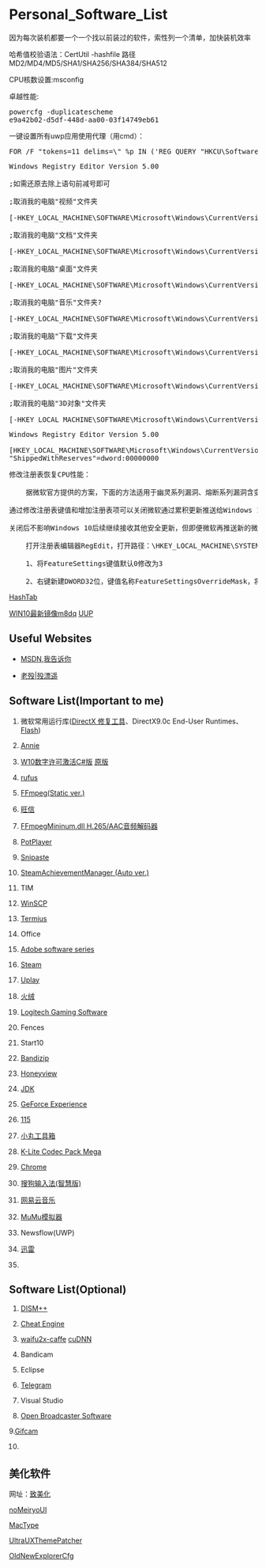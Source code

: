# Personal_Software_List
因为每次装机都要一个一个找以前装过的软件，索性列一个清单，加快装机效率

哈希值校验语法：CertUtil -hashfile 路径 MD2/MD4/MD5/SHA1/SHA256/SHA384/SHA512

CPU核数设置:msconfig

卓越性能:<pre>powercfg -duplicatescheme e9a42b02-d5df-448d-aa00-03f14749eb61</pre>

一键设置所有uwp应用使用代理（用cmd）：
<pre>FOR /F "tokens=11 delims=\" %p IN ('REG QUERY "HKCU\Software\Classes\Local Settings\Software\Microsoft\Windows\CurrentVersion\AppContainer\Mappings"') DO CheckNetIsolation.exe LoopbackExempt -a -p=%p</pre>

<pre>Windows Registry Editor Version 5.00

;如需还原去除上语句前减号即可

;取消我的电脑"视频"文件夹

[-HKEY_LOCAL_MACHINE\SOFTWARE\Microsoft\Windows\CurrentVersion\Explorer\MyComputer\NameSpace\{f86fa3ab-70d2-4fc7-9c99-fcbf05467f3a}]

;取消我的电脑"文档"文件夹

[-HKEY_LOCAL_MACHINE\SOFTWARE\Microsoft\Windows\CurrentVersion\Explorer\MyComputer\NameSpace\{d3162b92-9365-467a-956b-92703aca08af}]

;取消我的电脑"桌面"文件夹

[-HKEY_LOCAL_MACHINE\SOFTWARE\Microsoft\Windows\CurrentVersion\Explorer\MyComputer\NameSpace\{B4BFCC3A-DB2C-424C-B029-7FE99A87C641}]

;取消我的电脑"音乐"文件夹?

[-HKEY_LOCAL_MACHINE\SOFTWARE\Microsoft\Windows\CurrentVersion\Explorer\MyComputer\NameSpace\{3dfdf296-dbec-4fb4-81d1-6a3438bcf4de}]

;取消我的电脑"下载"文件夹

[-HKEY_LOCAL_MACHINE\SOFTWARE\Microsoft\Windows\CurrentVersion\Explorer\MyComputer\NameSpace\{088e3905-0323-4b02-9826-5d99428e115f}]

;取消我的电脑"图片"文件夹

[-HKEY_LOCAL_MACHINE\SOFTWARE\Microsoft\Windows\CurrentVersion\Explorer\MyComputer\NameSpace\{24ad3ad4-a569-4530-98e1-ab02f9417aa8}]

;取消我的电脑"3D对象"文件夹

[-HKEY_LOCAL_MACHINE\SOFTWARE\Microsoft\Windows\CurrentVersion\Explorer\MyComputer\NameSpace\{0DB7E03F-FC29-4DC6-9020-FF41B59E513A}]</pre>

<pre>Windows Registry Editor Version 5.00

[HKEY_LOCAL_MACHINE\SOFTWARE\Microsoft\Windows\CurrentVersion\ReserveManager]
"ShippedWithReserves"=dword:00000000</pre>

<pre>修改注册表恢复CPU性能：

    据微软官方提供的方案，下面的方法适用于幽灵系列漏洞、熔断系列漏洞含变种漏洞以及这次的微采样漏洞。

通过修改注册表键值和增加注册表项可以关闭微软通过累积更新推送给Windows 10系列的漏洞微代码更新。

关闭后不影响Windows 10后续继续接收其他安全更新，但即便微软再推送新的微代码更新默认也不会启用。

    打开注册表编辑器RegEdit，打开路径：\HKEY_LOCAL_MACHINE\SYSTEM\CurrentControlSet\Control\Session Manager\Memory Management

    1、将FeatureSettings键值默认0修改为3

    2、右键新建DWORD32位，键值名称FeatureSettingsOverrideMask，将FeatureSettingsOverrideMask键值默认0修改为3。</pre>

[HashTab](http://implbits.com/products/hashtab/)

[WIN10最新镜像m8dq](https://pan.baidu.com/s/1aJCR2iTNU3XOLFdmu0Zjlg#m8dq) [UUP](https://uup.rg-adguard.net/index.php)

## Useful Websites
* [MSDN,我告诉你](https://msdn.itellyou.cn/)

* [老殁|殁漂遥](https://www.laomoit.com/)


## Software List(Important to me)
1. 微软常用运行库([DirectX 修复工具](https://blog.csdn.net/vbcom/article/details/6962388)、DirectX9.0c End-User Runtimes、[Flash](https://www.flash.cn/))

2. [Annie](https://github.com/iawia002/annie/releases)

3. [W10数字许可激活C#版](https://www.52pojie.cn/thread-742884-1-1.html) [原版](https://www.nsaneforums.com/topic/315047-w10-digital-license-generation-v31-c-version-of-hwid-fork/)

4. [rufus](https://github.com/pbatard/rufus/releases)

5. [FFmpeg(Static ver.)](https://ffmpeg.zeranoe.com/builds/)

6. [旺信](https://alimarket.taobao.com/markets/qnww/portal-group/ww/download)

7. [FFmpegMininum.dll H.265/AAC音频解码器](http://get.daum.net/PotPlayer64/v4/Module/FFmpeg/FFmpegMininum64.dll)

8. [PotPlayer](http://t1.daumcdn.net/potplayer/beta/PotPlayerSetup.exe)

9. [Snipaste](https://www.snipaste.com/)

10. [SteamAchievementManager (Auto ver.)](https://github.com/gotkrypto76/SteamAchievementManager)

11. TIM

12. [WinSCP](https://winscp.net/eng/download.php)

13. [Termius](https://www.termius.com/windows)

14. Office

15. [Adobe software series](https://weibo.com/vposy)

16. [Steam](https://store.steampowered.com/about/)

17. [Uplay](http://uplay.ubi.com/index.html)

18. [火绒](https://www.huorong.cn/downloadv5.html)

19. [Logitech Gaming Software](https://support.logitech.com.cn/zh_cn/downloads)

20. Fences

21. Start10

22. [Bandizip](http://www.bandisoft.com/bandizip/)

23. [Honeyview](http://www.bandisoft.com/honeyview/)

24. [JDK](https://www.oracle.com/technetwork/java/javase/downloads/index.html)

25. [GeForce Experience](https://www.nvidia.com/zh-cn/geforce/geforce-experience/)

26. [115](http://115.com/)

27. [小丸工具箱](https://maruko.appinn.me/)

28. [K-Lite Codec Pack Mega](http://www.codecguide.com/download_kl.htm)

29. [Chrome](https://www.google.com/chrome/browser/thankyou.html?standalone=1&platform=win&installdataindex=defaultbrowser)

30. [搜狗输入法(智慧版)](https://pinyin.sogou.com/)

31. [网易云音乐](https://music.163.com/#/download)

32. [MuMu模拟器](http://mumu.163.com/)

33. Newsflow(UWP)

34. [迅雷](http://x.xunlei.com/)

35. 


## Software List(Optional)
1. [DISM++](http://www.chuyu.me/zh-Hans/index.html)

2. [Cheat Engine](https://cheatengine.org/)

3. [waifu2x-caffe](https://github.com/lltcggie/waifu2x-caffe) [cuDNN](https://developer.nvidia.com/rdp/cudnn-download)

4. Bandicam

5. Eclipse

6. [Telegram](https://telegram.org/apps)

7. Visual Studio

8. [Open Broadcaster Software](https://obsproject.com/download)

9.[Gifcam](http://blog.bahraniapps.com/gifcam/#download)

10. 


## 美化软件

网址：[致美化](zhutix.com)

[noMeiryoUI](http://tatsu.life.coocan.jp/MySoft/index.html)

[MacType](https://www.mactype.net/)

[UltraUXThemePatcher](https://www.syssel.net/hoefs/software_uxtheme.php?lang=en)

[OldNewExplorerCfg](http://tihiy.net/files/OldNewExplorer.rar)
